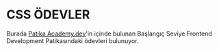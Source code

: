 # CSS ÖDEVLER
Burada [Patika Academy.dev](https://academy.patika.dev/dashboard)'in içinde bulunan Başlangıç Seviye Frontend Development Patikasındaki ödevleri bulunuyor.